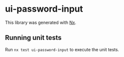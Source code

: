 # ui-password-input

This library was generated with [Nx](https://nx.dev).

## Running unit tests

Run `nx test ui-password-input` to execute the unit tests.
